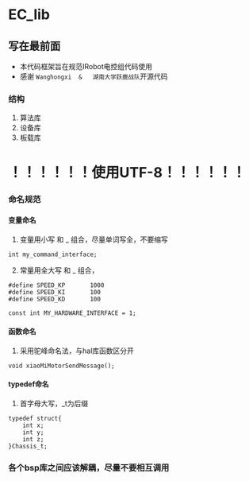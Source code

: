 # EC_lib
## 写在最前面
- 本代码框架旨在规范IRobot电控组代码使用
- 感谢 `Wanghongxi  &   湖南大学跃鹿战队`开源代码

### 结构
1. 算法库
2. 设备库
3. 板载库


#   ！！！！！！使用UTF-8！！！！！！

### 命名规范
#### 变量命名
1. 变量用小写 和 _ 组合，尽量单词写全，不要缩写
```
int my_command_interface;
```
2. 常量用全大写 和 _ 组合，
```
#define SPEED_KP       1000
#define SPEED_KI       100
#define SPEED_KD       100

const int MY_HARDWARE_INTERFACE = 1;
```



#### 函数命名
1. 采用驼峰命名法，与hal库函数区分开
```
void xiaoMiMotorSendMessage();
```


#### typedef命名
1.  首字母大写，_t为后缀
```
typedef struct{
    int x;
    int y;
    int z;
}Chassis_t;

```

### 各个bsp库之间应该解耦，尽量不要相互调用